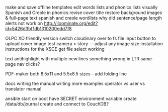 make and save offline templates
edit words lists and phonics lists visually
Spanish and Creole in phonics
revise cover title
restore background images & full-page text
spanish and creole wordlists
why did sentence/page length alerts not work on http://iloominate.org/edit?id=5426d3bf1db1310200edd7f8

OLPC XO friendly version
  switch cloudinary over to fs
  file input button to upload cover image
  test camera > story -- adjust any image size
  installation instructions for the XSCE
  get file select working

text
  antihighlight with multiple new lines
  something wrong in LTR same-page nav clicks?

PDF-maker
  both 8.5x11 and 5.5x8.5 sizes - add folding line

docs
  writing the manual
  writing more examples
  operator vs user vs translator manual

ansible
  start on boot
  have SECRET environment variable
  create /data/db/journal
  create and connect to CouchDB?
